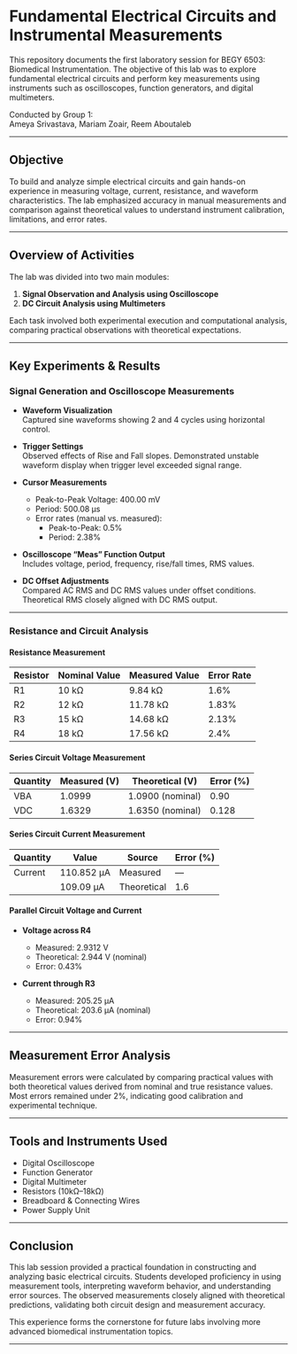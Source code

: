 # Fundamental Electrical Circuits and Instrumental Measurements

This repository documents the first laboratory session for BEGY 6503: Biomedical Instrumentation. The objective of this lab was to explore fundamental electrical circuits and perform key measurements using instruments such as oscilloscopes, function generators, and digital multimeters.

Conducted by Group 1:  
Ameya Srivastava, Mariam Zoair, Reem Aboutaleb

---

## Objective

To build and analyze simple electrical circuits and gain hands-on experience in measuring voltage, current, resistance, and waveform characteristics. The lab emphasized accuracy in manual measurements and comparison against theoretical values to understand instrument calibration, limitations, and error rates.

---

## Overview of Activities

The lab was divided into two main modules:

1. **Signal Observation and Analysis using Oscilloscope**
2. **DC Circuit Analysis using Multimeters**

Each task involved both experimental execution and computational analysis, comparing practical observations with theoretical expectations.

---

## Key Experiments & Results

### Signal Generation and Oscilloscope Measurements

- **Waveform Visualization**  
  Captured sine waveforms showing 2 and 4 cycles using horizontal control.

- **Trigger Settings**  
  Observed effects of Rise and Fall slopes. Demonstrated unstable waveform display when trigger level exceeded signal range.

- **Cursor Measurements**  
  - Peak-to-Peak Voltage: 400.00 mV  
  - Period: 500.08 µs  
  - Error rates (manual vs. measured):  
    - Peak-to-Peak: 0.5%  
    - Period: 2.38%

- **Oscilloscope “Meas” Function Output**  
  Includes voltage, period, frequency, rise/fall times, RMS values.

- **DC Offset Adjustments**  
  Compared AC RMS and DC RMS values under offset conditions. Theoretical RMS closely aligned with DC RMS output.

---

### Resistance and Circuit Analysis

#### Resistance Measurement

| Resistor | Nominal Value | Measured Value | Error Rate |
|----------|----------------|----------------|------------|
| R1       | 10 kΩ          | 9.84 kΩ        | 1.6%       |
| R2       | 12 kΩ          | 11.78 kΩ       | 1.83%      |
| R3       | 15 kΩ          | 14.68 kΩ       | 2.13%      |
| R4       | 18 kΩ          | 17.56 kΩ       | 2.4%       |

#### Series Circuit Voltage Measurement

| Quantity | Measured (V) | Theoretical (V) | Error (%) |
|----------|---------------|------------------|-----------|
| VBA      | 1.0999        | 1.0900 (nominal) | 0.90      |
| VDC      | 1.6329        | 1.6350 (nominal) | 0.128     |

#### Series Circuit Current Measurement

| Quantity | Value         | Source       | Error (%) |
|----------|---------------|--------------|-----------|
| Current  | 110.852 µA    | Measured     | —         |
|          | 109.09 µA     | Theoretical  | 1.6       |

#### Parallel Circuit Voltage and Current

- **Voltage across R4**  
  - Measured: 2.9312 V  
  - Theoretical: 2.944 V (nominal)  
  - Error: 0.43%

- **Current through R3**  
  - Measured: 205.25 µA  
  - Theoretical: 203.6 µA (nominal)  
  - Error: 0.94%

---

## Measurement Error Analysis

Measurement errors were calculated by comparing practical values with both theoretical values derived from nominal and true resistance values. Most errors remained under 2%, indicating good calibration and experimental technique.

---

## Tools and Instruments Used

- Digital Oscilloscope
- Function Generator
- Digital Multimeter
- Resistors (10kΩ–18kΩ)
- Breadboard & Connecting Wires
- Power Supply Unit

---

## Conclusion

This lab session provided a practical foundation in constructing and analyzing basic electrical circuits. Students developed proficiency in using measurement tools, interpreting waveform behavior, and understanding error sources. The observed measurements closely aligned with theoretical predictions, validating both circuit design and measurement accuracy.

This experience forms the cornerstone for future labs involving more advanced biomedical instrumentation topics.

---
